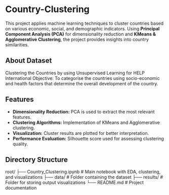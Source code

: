 # Country-Clustering

This project applies machine learning techniques to cluster countries based on various economic, social, and demographic indicators. Using **Principal Component Analysis (PCA)** for dimensionality reduction and **KMeans & Agglomerative Clustering**, the project provides insights into country similarities.  


## **About Dataset**

Clustering the Countries by using Unsupervised Learning for HELP International Objective: To categorise the countries using socio-economic and health factors that determine the overall development of the country.

## **Features**  
- **Dimensionality Reduction:** PCA is used to extract the most relevant features.  
- **Clustering Algorithms:** Implementation of KMeans and Agglomerative clustering.  
- **Visualization:** Cluster results are plotted for better interpretation.  
- **Performance Evaluation:** Silhouette score used for assessing clustering quality.  

## **Directory Structure**  

root/ ├── Country_Clustering.ipynb # Main notebook with EDA, clustering, and visualizations ├── data/ # Folder containing the dataset ├── results/ # Folder for storing output visualizations └── README.md # Project documentation

